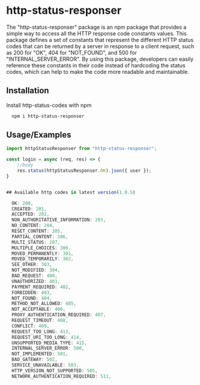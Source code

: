 # http-status-responser

The "http-status-responser" package is an npm package that provides a simple way to access all the HTTP response code constants values. This package defines a set of constants that represent the different HTTP status codes that can be returned by a server in response to a client request, such as 200 for "OK", 404 for "NOT_FOUND", and 500 for "INTERNAL_SERVER_ERROR". By using this package, developers can easily reference these constants in their code instead of hardcoding the status codes, which can help to make the code more readable and maintainable.

## Installation

Install http-status-codes with npm

```bash
  npm i http-status-responser
```

## Usage/Examples

```javascript
import httpStatusResponser from "http-status-responser";

const login = async (req, res) => {
    //body
    res.status(httpStatusResponser.OK).json({ user });
}


## Available http codes in latest version(1.0.5)

  OK: 200,
  CREATED: 201,
  ACCEPTED: 202,
  NON_AUTHORITATIVE_INFORMATION: 203,
  NO_CONTENT: 204,
  RESET_CONTENT: 205,
  PARTIAL_CONTENT: 206,
  MULTI_STATUS: 207,
  MULTIPLE_CHOICES: 300,
  MOVED_PERMANENTLY: 301,
  MOVED_TEMPORARILY: 302,
  SEE_OTHER: 303,
  NOT_MODIFIED: 304,
  BAD_REQUEST: 400,
  UNAUTHORIZED: 401,
  PAYMENT_REQUIRED: 402,
  FORBIDDEN: 403,
  NOT_FOUND: 404,
  METHOD_NOT_ALLOWED: 405,
  NOT_ACCEPTABLE: 406,
  PROXY_AUTHENTICATION_REQUIRED: 407,
  REQUEST_TIMEOUT: 408,
  CONFLICT: 409,
  REQUEST_TOO_LONG: 413,
  REQUEST_URI_TOO_LONG: 414,
  UNSUPPORTED_MEDIA_TYPE: 415,
  INTERNAL_SERVER_ERROR: 500,
  NOT_IMPLEMENTED: 501,
  BAD_GATEWAY: 502,
  SERVICE_UNAVAILABLE: 503,
  HTTP_VERSION_NOT_SUPPORTED: 505,
  NETWORK_AUTHENTICATION_REQUIRED: 511,

```
